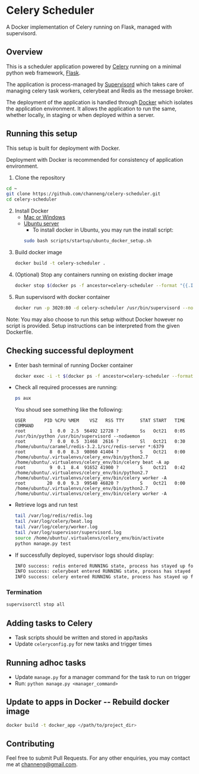 # Celery Scheduler

A Docker implementation of Celery running on Flask, managed with supervisord.

## Overview

This is a scheduler application powered by [Celery](http://docs.celeryproject.org/en/latest/index.html) running on a minimal python web framework, [Flask](http://flask.pocoo.org/).

The application is process-managed by [Supervisord](http://supervisord.org/) which takes care of managing celery task workers, celerybeat and Redis as the message broker.

The deployment of the application is handled through [Docker](https://www.docker.com/what-docker) which isolates the application environment. It allows the application to run the same, whether locally, in staging or when deployed within a server.

## Running this setup

This setup is built for deployment with Docker.

Deployment with Docker is recommended for consistency of application environment.

1. Clone the repository
```bash
cd ~
git clone https://github.com/channeng/celery-scheduler.git
cd celery-scheduler
```

2. Install Docker
	- [Mac or Windows](https://docs.docker.com/engine/installation/)
	- [Ubuntu server](https://www.digitalocean.com/community/tutorials/how-to-install-and-use-docker-on-ubuntu-16-04)
		- To install docker in Ubuntu, you may run the install script:
		```bash
		sudo bash scripts/startup/ubuntu_docker_setup.sh
		```
2. Build docker image
	```bash
	docker build -t celery-scheduler .
	```
3. (Optional) Stop any containers running on existing docker image
	```bash
	docker stop $(docker ps -f ancestor=celery-scheduler --format "{{.ID}}")
	```
3. Run supervisord with docker container
	```bash
	docker run -p 3020:80 -d celery-scheduler /usr/bin/supervisord --nodaemon
	```
Note: You may also choose to run this setup without Docker however no script is provided. Setup instructions can be interpreted from the given Dockerfile.

## Checking successful deployment
- Enter bash terminal of running Docker container
	```bash
	docker exec -i -t $(docker ps -f ancestor=celery-scheduler --format "{{.ID}}") /bin/bash
	```
- Check all required processes are running: 
	```bash
	ps aux
	```

	You shoud see something like the following:
	```
	USER       PID %CPU %MEM    VSZ   RSS TTY      STAT START   TIME COMMAND
	root         1  0.0  2.5  56492 12728 ?        Ss   Oct21   0:05 /usr/bin/python /usr/bin/supervisord --nodaemon
	root         7  0.0  0.5  31468  2616 ?        Sl   Oct21   0:30 /home/ubuntu/caramel/redis-3.2.1/src/redis-server *:6379
	root         8  0.0  8.3  98060 41404 ?        S    Oct21   0:00 /home/ubuntu/.virtualenvs/celery_env/bin/python2.7 /home/ubuntu/.virtualenvs/celery_env/bin/celery beat -A ap
	root         9  0.1  8.4  91652 41900 ?        S    Oct21   0:42 /home/ubuntu/.virtualenvs/celery_env/bin/python2.7 /home/ubuntu/.virtualenvs/celery_env/bin/celery worker -A
	root        20  0.0  9.3  99540 46820 ?        S    Oct21   0:00 /home/ubuntu/.virtualenvs/celery_env/bin/python2.7 /home/ubuntu/.virtualenvs/celery_env/bin/celery worker -A
	```
- Retrieve logs and run test
	```bash
	tail /var/log/redis/redis.log
	tail /var/log/celery/beat.log
	tail /var/log/celery/worker.log
	tail /var/log/supervisor/supervisord.log
	source /home/ubuntu/.virtualenvs/celery_env/bin/activate
	python manage.py test
	```

- If successfully deployed, supervisor logs should display:
	```bash
	INFO success: redis entered RUNNING state, process has stayed up for > than 10 seconds (startsecs)
	INFO success: celerybeat entered RUNNING state, process has stayed up for > than 10 seconds (startsecs)
	INFO success: celery entered RUNNING state, process has stayed up for > than 10 seconds (startsecs)
	```

### Termination

```bash
supervisorctl stop all
```

## Adding tasks to Celery

- Task scripts should be written and stored in app/tasks
- Update `celeryconfig.py` for new tasks and trigger times

## Running adhoc tasks

- Update `manage.py` for a manager command for the task to run on trigger
- Run: ```python manage.py <manager_command>```

## Update to apps in Docker -- Rebuild docker image
```bash
docker build -t docker_app </path/to/project_dir>
```

## Contributing
Feel free to submit Pull Requests.
For any other enquiries, you may contact me at channeng@gmail.com.

